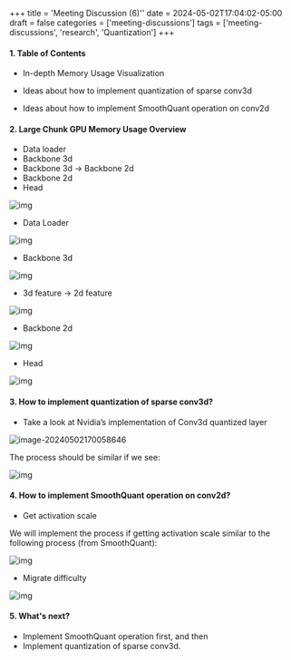 +++
title = 'Meeting Discussion (6)''
date = 2024-05-02T17:04:02-05:00
draft = false
categories = ['meeting-discussions']
tags = ['meeting-discussions', 'research', 'Quantization']
+++

#### 1. Table of Contents

- In-depth Memory Usage Visualization
- Ideas about how to implement quantization of sparse conv3d

- Ideas about how to implement SmoothQuant operation on conv2d

#### 2. Large Chunk GPU Memory Usage Overview

- Data loader
- Backbone 3d
- Backbone 3d -> Backbone 2d
- Backbone 2d
- Head

![img](https://s2.loli.net/2024/05/03/QDslj3v27dH86KO.png)

- Data Loader

![img](https://s2.loli.net/2024/05/03/EB86rHDU1nvJ4w5.png)

- Backbone 3d

![img](https://s2.loli.net/2024/05/03/Zk54O2FQuMePmAV.png)

- 3d feature -> 2d feature

![img](https://s2.loli.net/2024/05/03/AKPCTygsZBjGHFd.png)

- Backbone 2d

![img](https://s2.loli.net/2024/05/03/YCN6cUx5dhazMFL.png)

- Head

![img](https://s2.loli.net/2024/05/03/yghIoLpfwFdGDzc.png)

#### 3. How to implement quantization of sparse conv3d?

- Take a look at Nvidia’s implementation of Conv3d quantized layer

![image-20240502170058646](https://s2.loli.net/2024/05/03/o2akKjtTCpIOd1l.png)

The process should be similar if we see:

![img](https://s2.loli.net/2024/05/03/MuzSNR9AVHPdpDy.png)

#### 4. How to implement SmoothQuant operation on conv2d?

- Get activation scale

We will implement the process if getting activation scale similar to the following process (from SmoothQuant):

![img](https://s2.loli.net/2024/05/03/93iH8EL1u7hcyef.png)

- Migrate difficulty

![img](https://s2.loli.net/2024/05/03/p5hLFvOm96X4QRG.png)

#### 5. What's next?

- Implement SmoothQuant operation first, and then
- Implement quantization of sparse conv3d.
